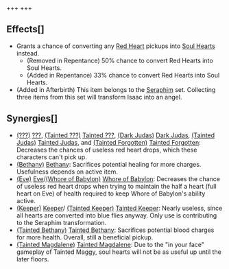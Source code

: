 +++
+++

Effects[]
---------


* Grants a chance of converting any [Red Heart](/wiki/Red_Heart "Red Heart") pickups into [Soul Hearts](/wiki/Soul_Heart "Soul Heart") instead.
	+ (Removed in Repentance) 50% chance to convert Red Hearts into Soul Hearts.
	+ (Added in Repentance) 33% chance to convert Red Hearts into Soul Hearts.
* (Added in Afterbirth) This item belongs to the [Seraphim](/wiki/Seraphim_(Transformation) "Seraphim (Transformation)") set. Collecting three items from this set will transform Isaac into an angel.


Synergies[]
-----------


* [(???)](/wiki/%3F%3F%3F_(Character) "???") [???](/wiki/%3F%3F%3F_(Character) "??? (Character)"),  [(Tainted ???)](/wiki/Tainted_%3F%3F%3F "Tainted ???") [Tainted ???](/wiki/Tainted_%3F%3F%3F "Tainted ???"),  [(Dark Judas)](/wiki/Dark_Judas "Dark Judas") [Dark Judas](/wiki/Dark_Judas "Dark Judas"),  [(Tainted Judas)](/wiki/Tainted_Judas "Tainted Judas") [Tainted Judas](/wiki/Tainted_Judas "Tainted Judas"), and  [(Tainted Forgotten)](/wiki/Tainted_Forgotten "Tainted Forgotten") [Tainted Forgotten](/wiki/Tainted_Forgotten "Tainted Forgotten"): Decreases the chances of useless red heart drops, which these characters can't pick up.
* [(Bethany)](/wiki/Bethany "Bethany") [Bethany](/wiki/Bethany "Bethany"): Sacrifices potential healing for more charges. Usefulness depends on active item.
* [(Eve)](/wiki/Eve "Eve") [Eve](/wiki/Eve "Eve")/[(Whore of Babylon)](/wiki/Whore_of_Babylon "Whore of Babylon") [Whore of Babylon](/wiki/Whore_of_Babylon "Whore of Babylon"): Decreases the chance of useless red heart drops when trying to maintain the half a heart (full heart on Eve) of health required to keep Whore of Babylon's ability active.
* [(Keeper)](/wiki/Keeper "Keeper") [Keeper](/wiki/Keeper "Keeper")/ [(Tainted Keeper)](/wiki/Tainted_Keeper "Tainted Keeper") [Tainted Keeper](/wiki/Tainted_Keeper "Tainted Keeper"): Nearly useless, since all hearts are converted into blue flies anyway. Only use is contributing to the Seraphim transformation.
* [(Tainted Bethany)](/wiki/Tainted_Bethany "Tainted Bethany") [Tainted Bethany](/wiki/Tainted_Bethany "Tainted Bethany"): Sacrifices potential blood charges for more health. Overall, still a beneficial pickup.
* [(Tainted Magdalene)](/wiki/Tainted_Magdalene "Tainted Magdalene") [Tainted Magdalene](/wiki/Tainted_Magdalene "Tainted Magdalene"): Due to the "in your face" gameplay of Tainted Maggy, soul hearts will not be as useful up until the later floors.



